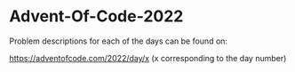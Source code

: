 # Advent-Of-Code-2022

Problem descriptions for each of the days can be found on:

https://adventofcode.com/2022/day/x (x corresponding to the day number)